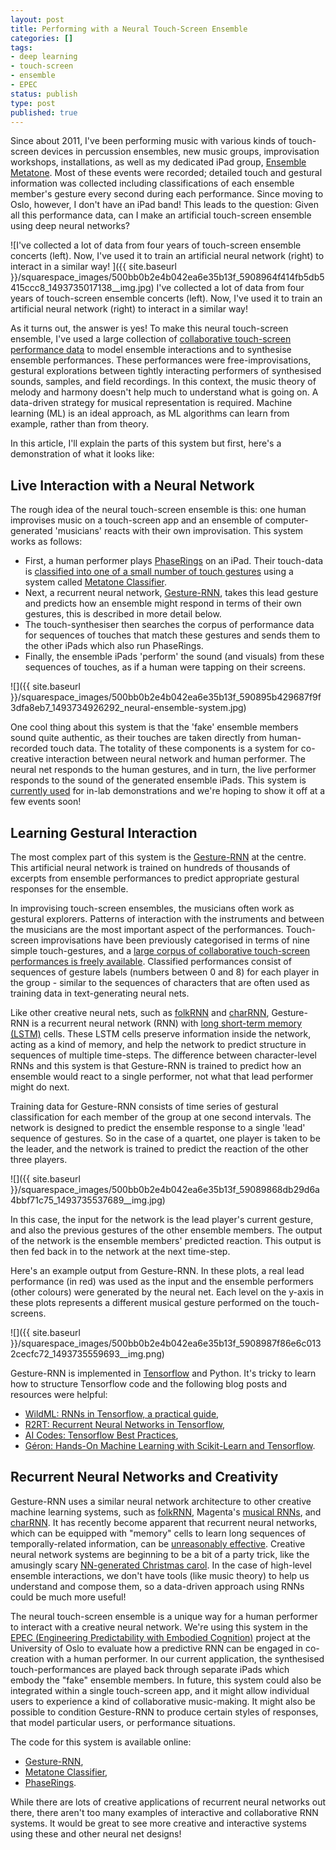 ```yaml
---
layout: post
title: Performing with a Neural Touch-Screen Ensemble
categories: []
tags:
- deep learning
- touch-screen
- ensemble
- EPEC
status: publish
type: post
published: true
---
```


Since about 2011, I've been performing music with various kinds of touch-screen devices in percussion ensembles, new music groups, improvisation workshops, installations, as well as my dedicated iPad group, 
[Ensemble Metatone](https://charlesmartin.com.au/metatone/). Most of these events were recorded; detailed touch and gestural information was collected including classifications of each ensemble member's gesture every second during each performance. Since moving to Oslo, however, I don't have an iPad band! This leads to the question: Given all this performance data, can I make an artificial touch-screen ensemble using deep neural networks?
  
![I've collected a lot of data from four years of touch-screen ensemble concerts (left). Now, I've used it to train an artificial neural network (right) to interact in a similar way! ]({{ site.baseurl }}/squarespace_images/500bb0b2e4b042ea6e35b13f_5908964f414fb5db5415ccc8_1493735017138__img.jpg) I've collected a lot of data from four years of touch-screen ensemble concerts (left). Now, I've used it to train an artificial neural network (right) to interact in a similar way!  

As it turns out, the answer is yes! To make this neural touch-screen ensemble, I've used a large collection of 
[collaborative touch-screen performance data](https://github.com/anucc/metatone-analysis) to model ensemble interactions and to synthesise ensemble performances. These performances were free-improvisations, gestural explorations between tightly interacting performers of synthesised sounds, samples, and field recordings. In this context, the music theory of melody and harmony doesn't help much to understand what is going on. A 
data-driven strategy for musical representation is required. Machine learning (ML) is an ideal approach, as ML algorithms can learn from example, rather than from theory.

In this article, I'll explain the parts of this system but first, here's a demonstration of what it looks like:

## Live Interaction with a Neural Network

The rough idea of the neural touch-screen ensemble is this: one human improvises music on a touch-screen app and an ensemble of computer-generated 'musicians' reacts with their own improvisation. This system works as follows:

* First, a human performer plays [PhaseRings](https://github.com/cpmpercussion/PhaseRings) on an iPad. Their touch-data is [classified into one of a small number of touch gestures](https://charlesmartin.com.au/blog/2015/6/7/nime2015-tracking-an-ipad-ensemble-with-gesture-classification-and-transition-matrices) using a system called [Metatone Classifier](https://github.com/cpmpercussion/MetatoneClassifier).
* Next, a recurrent neural network, 
[Gesture-RNN](https://github.com/cpmpercussion/gesture-rnn), takes this lead gesture and predicts how an ensemble might respond in terms of their own gestures, this is described in more detail below.
* The 
touch-synthesiser then searches the corpus of performance data for sequences of touches that match these gestures and sends them to the other iPads which also run PhaseRings.
* Finally, the ensemble iPads 'perform' the sound (and visuals) from these sequences of touches, as if a human were tapping on their screens.

![]({{ site.baseurl }}/squarespace_images/500bb0b2e4b042ea6e35b13f_590895b429687f9f3dfa8eb7_1493734926292_neural-ensemble-system.jpg)

One cool thing about this system is that the 'fake' ensemble members sound quite authentic, as their touches are taken directly from human-recorded touch data. The totality of these components is a system for co-creative interaction between neural network and human performer. The neural net responds to the human gestures, and in turn, the live performer responds to the sound of the generated ensemble iPads. This system is 
[currently used](https://youtu.be/6eg5VSRqIDA) for in-lab demonstrations and we're hoping to show it off at a few events soon!

## Learning Gestural Interaction

The most complex part of this system is the 
[Gesture-RNN](https://github.com/cpmpercussion/gesture-rnn) at the centre. This artificial neural network is trained on hundreds of thousands of excerpts from ensemble performances to predict appropriate gestural responses for the ensemble.

In improvising touch-screen ensembles, the musicians often work as gestural explorers. Patterns of interaction with the instruments and between the musicians are the most important aspect of the performances. Touch-screen improvisations have been previously categorised in terms of nine simple touch-gestures, and a 
[large corpus of collaborative touch-screen performances is freely available](https://charlesmartin.com.au/blog/2015/6/7/nime2015-tracking-an-ipad-ensemble-with-gesture-classification-and-transition-matrices). Classified performances consist of sequences of gesture labels (numbers between 0 and 8) for each player in the group - similar to the sequences of characters that are often used as training data in text-generating neural nets.

Like other creative neural nets, such as 
[folkRNN](https://github.com/IraKorshunova/folk-rnn) and 
[charRNN](https://github.com/karpathy/char-rnn), Gesture-RNN is a recurrent neural network (RNN) with 
[long short-term memory (LSTM)](http://colah.github.io/posts/2015-08-Understanding-LSTMs/) cells. These LSTM cells preserve information inside the network, acting as a kind of memory, and help the network to predict structure in sequences of multiple time-steps. The difference between character-level RNNs and this system is that Gesture-RNN is trained to predict how an ensemble would 
react to a single performer, not what that lead performer might do next.

Training data for Gesture-RNN consists of time series of gestural classification for each member of the group at one second intervals. The network is designed to predict the ensemble response to a single 'lead' sequence of gestures. So in the case of a quartet, one player is taken to be the leader, and the network is trained to predict the reaction of the other three players.
    
![]({{ site.baseurl }}/squarespace_images/500bb0b2e4b042ea6e35b13f_59089868db29d6a4bbf71c75_1493735537689__img.jpg)

In this case, the input for the network is the lead player's current gesture, and also the previous gestures of the other ensemble members. The output of the network is the ensemble members' predicted reaction. This output is then fed back in to the network at the next time-step.

Here's an example output from Gesture-RNN. In these plots, a real lead performance (in red) was used as the input and the ensemble performers (other colours) were generated by the neural net. Each level on the y-axis in these plots represents a different musical gesture performed on the touch-screens.
      
![]({{ site.baseurl }}/squarespace_images/500bb0b2e4b042ea6e35b13f_5908987f86e6c0132cecfc72_1493735559693__img.png)

Gesture-RNN is implemented in [Tensorflow](https://www.tensorflow.org/) and Python. It's tricky to learn how to structure Tensorflow code and the following blog posts and resources were helpful: 
* [WildML: RNNs in Tensorflow, a practical guide](http://www.wildml.com/2016/08/rnns-in-tensorflow-a-practical-guide-and-undocumented-features/), 
* [R2RT: Recurrent Neural Networks in Tensorflow](http://r2rt.com/recurrent-neural-networks-in-tensorflow-i.html), 
* [AI Codes: Tensorflow Best Practices](https://github.com/aicodes/tf-bestpractice), 
* [Géron: Hands-On Machine Learning with Scikit-Learn and Tensorflow](http://shop.oreilly.com/product/0636920052289.do).

## Recurrent Neural Networks and Creativity

Gesture-RNN uses a similar neural network architecture to other creative machine learning systems, such as [folkRNN](https://github.com/IraKorshunova/folk-rnn), Magenta's [musical RNNs](https://github.com/tensorflow/magenta), and [charRNN](https://github.com/karpathy/char-rnn). It has recently become apparent that recurrent neural networks, which can be equipped with "memory" cells to learn long sequences of temporally-related information, can be [unreasonably effective](http://karpathy.github.io/2015/05/21/rnn-effectiveness/). Creative neural network systems are beginning to be a bit of a party trick, like the amusingly scary [NN-generated Christmas carol](https://vimeo.com/192711856). In the case of high-level ensemble interactions, we don't have tools (like music theory) to help us understand and compose them, so a data-driven approach using RNNs could be much more useful!

The neural touch-screen ensemble is a unique way for a human performer to interact with a creative neural network. We're using this system in the 
[EPEC (Engineering Predictability with Embodied Cognition)](http://www.mn.uio.no/ifi/english/research/projects/epec/) project at the University of Oslo to evaluate how a predictive RNN can be engaged in co-creation with a human performer. In our current application, the synthesised touch-performances are played back through separate iPads which embody the "fake" ensemble members. In future, this system could also be integrated within a single touch-screen app, and it might allow individual users to experience a kind of collaborative music-making. It might also be possible to condition Gesture-RNN to produce certain styles of responses, that model particular users, or performance situations.

The code for this system is available online:

* [Gesture-RNN](https://github.com/cpmpercussion/gesture-rnn),  
* [Metatone Classifier](https://github.com/cpmpercussion/MetatoneClassifier/tree/soundobject-player), 
* [PhaseRings](https://github.com/cpmpercussion/PhaseRings).

While there are lots of creative applications of recurrent neural networks out there, there aren't too many examples of interactive and collaborative RNN systems. It would be great to see more creative and interactive systems using these and other neural net designs!
